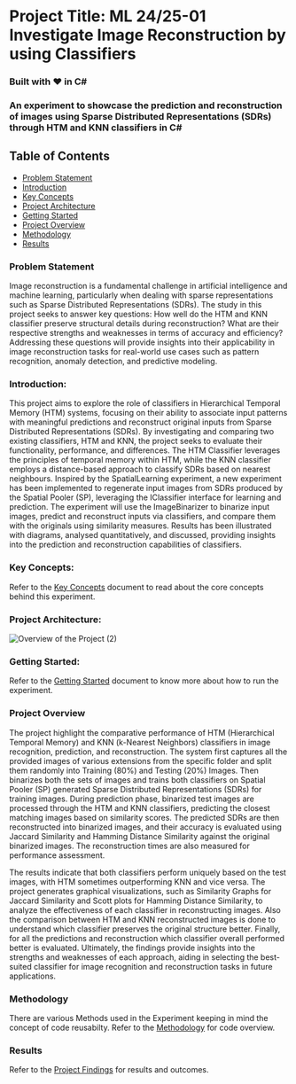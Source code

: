 # Project Title: ML 24/25-01 Investigate Image Reconstruction by using Classifiers

### Built with ❤️ in **C#**
### An experiment to showcase the prediction and reconstruction of images using Sparse Distributed Representations (SDRs) through HTM and KNN classifiers in C#

## Table of Contents
- [Problem Statement](#problem-statement)
- [Introduction](#introduction)
- [Key Concepts](#key-concepts)
- [Project Architecture](#project-architecture)
- [Getting Started](#getting-started)
- [Project Overview](#project-overview)
- [Methodology](#methodology)
- [Results](#results)
### Problem Statement

Image reconstruction is a fundamental challenge in artificial intelligence and machine learning, particularly when dealing with sparse representations such as Sparse Distributed Representations (SDRs). The study in this project seeks to answer key questions: How well do the HTM and KNN classifier preserve structural details during reconstruction? What are their respective strengths and weaknesses in terms of accuracy and efficiency? Addressing these questions will provide insights into their applicability in image reconstruction tasks for real-world use cases such as pattern recognition, anomaly detection, and predictive modeling.

### Introduction:

This project aims to explore the role of classifiers in Hierarchical Temporal Memory (HTM) systems, focusing on their ability to associate input patterns with meaningful predictions and reconstruct original inputs from Sparse Distributed Representations (SDRs). By investigating and comparing two existing classifiers, HTM and KNN, the project seeks to evaluate their functionality, performance, and differences. The HTM Classifier leverages the principles of temporal memory within HTM, while the KNN classifier employs a distance-based approach to classify SDRs based on nearest neighbours. Inspired by the SpatialLearning experiment, a new experiment has been implemented to regenerate input images from SDRs produced by the Spatial Pooler (SP), leveraging the IClassifier interface for learning and prediction. The experiment will use the ImageBinarizer to binarize input images, predict and reconstruct inputs via classifiers, and compare them with the originals using similarity measures. Results has been illustrated with diagrams, analysed quantitatively, and discussed, providing insights into the prediction and reconstruction capabilities of classifiers.

### Key Concepts:

Refer to the [Key Concepts](https://github.com/Avradip24/Code_Wizards/blob/master/source/Samples/NeoCortexApiSample/Documentations/Key%20Concepts.md) document to read about the core concepts behind this experiment.

### Project Architecture:

![Overview of the Project (2)](https://github.com/user-attachments/assets/7bed04c0-6e72-47c7-819b-4f7028373367)

### Getting Started:

Refer to the [Getting Started](https://github.com/Avradip24/Code_Wizards/blob/master/source/Samples/NeoCortexApiSample/Documentations/Getting%20Started.md) document to know more about how to run the experiment.


### Project Overview

The project highlight the comparative performance of HTM (Hierarchical Temporal Memory) and KNN (k-Nearest Neighbors) classifiers in image recognition, prediction, and reconstruction. The system first captures all the provided images of various extensions from the specific folder and split them randomly into Training (80%) and Testing (20%) Images. Then binarizes both the sets of images and trains both classifiers on Spatial Pooler (SP) generated Sparse Distributed Representations (SDRs) for training images. During prediction phase, binarized test images are processed through the HTM and KNN classifiers, predicting the closest matching images based on similarity scores. The predicted SDRs are then reconstructed into binarized images, and their accuracy is evaluated using Jaccard Similarity and Hamming Distance Similarity against the original binarized images. The reconstruction times are also measured for performance assessment.

The results indicate that both classifiers perform uniquely based on the test images, with HTM sometimes outperforming KNN and vice versa. The project generates graphical visualizations, such as Similarity Graphs for Jaccard Similarity and Scott plots for Hamming Distance Similarity, to analyze the effectiveness of each classifier in reconstructing images. Also the comparison between HTM and KNN reconstructed images is done to understand which classifier preserves the original structure better. Finally, for all the predictions and reconstruction which classifier overall performed better is evaluated. Ultimately, the findings provide insights into the strengths and weaknesses of each approach, aiding in selecting the best-suited classifier for image recognition and reconstruction tasks in future applications.  

### Methodology

There are various Methods used in the Experiment keeping in mind the concept of code reusabilty. Refer to the [Methodology](https://github.com/Avradip24/Code_Wizards/blob/master/source/Samples/NeoCortexApiSample/Documentations/Methodology.md) for code overview.

### Results

Refer to the [Project Findings](https://github.com/Avradip24/Code_Wizards/blob/master/source/Samples/NeoCortexApiSample/Documentations/ProjectFindings.md) for results and outcomes. 
